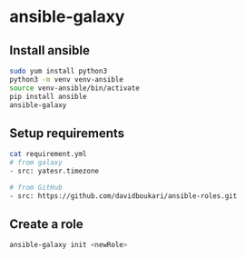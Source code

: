 # ansible-galaxy

## Install ansible

```bash
sudo yum install python3
python3 -m venv venv-ansible
source venv-ansible/bin/activate
pip install ansible
ansible-galaxy
```

## Setup requirements

```bash
cat requirement.yml
# from galaxy
- src: yatesr.timezone

# from GitHub
- src: https://github.com/davidboukari/ansible-roles.git
```

## Create a role

```bash
ansible-galaxy init <newRole>
```

